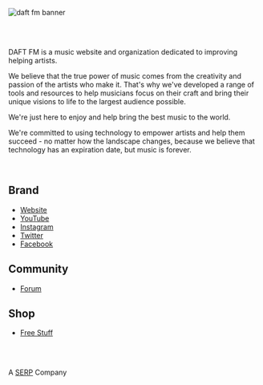 
![daft fm banner](https://github.com/user-attachments/assets/4ddc5261-faa0-44c9-89fc-1952dbdd7ee1)

<br><br>
<p>DAFT FM is a music website and organization dedicated to improving helping artists.</p>

<p>We believe that the true power of music comes from the creativity and passion of the artists who make it. That's why we've developed a range of tools and resources to help musicians focus on their craft and bring their unique visions to life to the largest audience possible.</p>

<p>We're just here to enjoy and help bring the best music to the world.</p>

<p>We're committed to using technology to empower artists and help them succeed - no matter how the landscape changes, because we believe that technology has an expiration date, but music is forever.</p>

<br>

## Brand
- [Website](https://daft.fm)
- [YouTube](https://serp.ly/@daftfm/youtube)
- [Instagram](https://serp.ly/@daftfm/instagram)
- [Twitter](https://serp.ly/@daftfm/twitter)
- [Facebook](https://serp.ly/@daftfm/facebook)


## Community
- [Forum](https://github.com/daftfm/discussions)


## Shop
- [Free Stuff](https://serp.ly/@daftfm/stuff)

<br><br>

A [SERP](https://serp.co) Company
